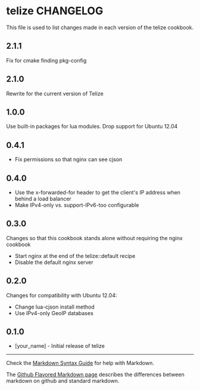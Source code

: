 telize CHANGELOG
================

This file is used to list changes made in each version of the telize cookbook.

2.1.1
-----
Fix for cmake finding pkg-config

2.1.0
-----
Rewrite for the current version of Telize

1.0.0
-----
Use built-in packages for lua modules. Drop support for Ubuntu 12.04

0.4.1
-----
- Fix permissions so that nginx can see cjson

0.4.0
-----
- Use the x-forwarded-for header to get the client's IP address when behind a load balancer
- Make IPv4-only vs. support-IPv6-too configurable

0.3.0
-----
Changes so that this cookbook stands alone without requiring the nginx cookbook
- Start nginx at the end of the telize::default recipe
- Disable the default nginx server

0.2.0
-----
Changes for compatibility with Ubuntu 12.04:
- Change lua-cjson install method
- Use IPv4-only GeoIP databases

0.1.0
-----
- [your_name] - Initial release of telize

- - -
Check the [Markdown Syntax Guide](http://daringfireball.net/projects/markdown/syntax) for help with Markdown.

The [Github Flavored Markdown page](http://github.github.com/github-flavored-markdown/) describes the differences between markdown on github and standard markdown.
